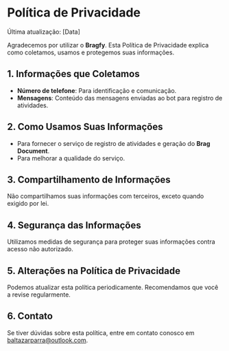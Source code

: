 # Política de Privacidade

Última atualização: [Data]

Agradecemos por utilizar o **Bragfy**. Esta Política de Privacidade explica como coletamos, usamos e protegemos suas informações.

## 1. Informações que Coletamos
- **Número de telefone**: Para identificação e comunicação.
- **Mensagens**: Conteúdo das mensagens enviadas ao bot para registro de atividades.

## 2. Como Usamos Suas Informações
- Para fornecer o serviço de registro de atividades e geração do **Brag Document**.
- Para melhorar a qualidade do serviço.

## 3. Compartilhamento de Informações
Não compartilhamos suas informações com terceiros, exceto quando exigido por lei.

## 4. Segurança das Informações
Utilizamos medidas de segurança para proteger suas informações contra acesso não autorizado.

## 5. Alterações na Política de Privacidade
Podemos atualizar esta política periodicamente. Recomendamos que você a revise regularmente.

## 6. Contato
Se tiver dúvidas sobre esta política, entre em contato conosco em [baltazarparra@outlook.com](mailto:baltazarparra@outlook.com).